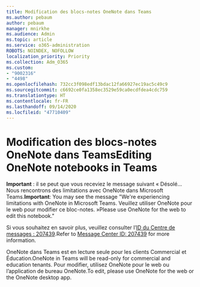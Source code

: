 ```yaml
---
title: Modification des blocs-notes OneNote dans Teams
ms.author: pebaum
author: pebaum
manager: mnirkhe
ms.audience: Admin
ms.topic: article
ms.service: o365-administration
ROBOTS: NOINDEX, NOFOLLOW
localization_priority: Priority
ms.collection: Adm_O365
ms.custom:
- "9002316"
- "4498"
ms.openlocfilehash: 732cc3f098edf13bdac12fa66927ec19ac5c49c9
ms.sourcegitcommit: c6692ce0fa1358ec3529e59ca0ecdfdea4cdc759
ms.translationtype: HT
ms.contentlocale: fr-FR
ms.lasthandoff: 09/14/2020
ms.locfileid: "47710409"
---
```

# <a name="editing-onenote-notebooks-in-teams"></a><span data-ttu-id="f3a07-102">Modification des blocs-notes OneNote dans Teams</span><span class="sxs-lookup"><span data-stu-id="f3a07-102">Editing OneNote notebooks in Teams</span></span>

<span data-ttu-id="f3a07-103">**Important** : il se peut que vous receviez le message suivant « Désolé... Nous rencontrons des limitations avec OneNote dans Microsoft Teams.</span><span class="sxs-lookup"><span data-stu-id="f3a07-103">**Important**: You may see the message  "We're experiencing limitations with OneNote in Microsoft Teams.</span></span> <span data-ttu-id="f3a07-104">Veuillez utiliser OneNote pour le web pour modifier ce bloc-notes. »</span><span class="sxs-lookup"><span data-stu-id="f3a07-104">Please use OneNote for the web to edit this notebook."</span></span>  

<span data-ttu-id="f3a07-105">Si vous souhaitez en savoir plus, veuillez consulter l’[ID du Centre de messages : 207439](https://admin.microsoft.com/Adminportal/Home?source=applauncher#MessageCenter?id=MC207439).</span><span class="sxs-lookup"><span data-stu-id="f3a07-105">Refer to [Message Center ID: 207439](https://admin.microsoft.com/Adminportal/Home?source=applauncher#MessageCenter?id=MC207439) for more information.</span></span>

<span data-ttu-id="f3a07-106">OneNote dans Teams est en lecture seule pour les clients Commercial et Éducation.</span><span class="sxs-lookup"><span data-stu-id="f3a07-106">OneNote in Teams will be read-only for commercial and education tenants.</span></span> <span data-ttu-id="f3a07-107">Pour modifier, utilisez OneNote pour le web ou l’application de bureau OneNote.</span><span class="sxs-lookup"><span data-stu-id="f3a07-107">To edit, please use OneNote for the web or the OneNote desktop app.</span></span>
